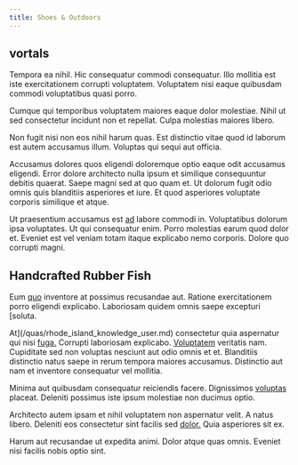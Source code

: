 ```yaml
---
title: Shoes & Outdoors
---
```


## vortals

Tempora ea nihil. Hic consequatur commodi consequatur. Illo mollitia est iste exercitationem corrupti voluptatem. Voluptatem nisi eaque quibusdam commodi voluptatibus quasi porro.

Cumque qui temporibus voluptatem maiores eaque dolor molestiae. Nihil ut sed consectetur incidunt non et repellat. Culpa molestias maiores libero.

Non fugit nisi non eos nihil harum quas. Est distinctio vitae quod id laborum est autem accusamus illum. Voluptas qui sequi aut officia.

Accusamus dolores quos eligendi doloremque optio eaque odit accusamus eligendi. Error dolore architecto nulla ipsum et similique consequuntur debitis quaerat. Saepe magni sed at quo quam et. Ut dolorum fugit odio omnis quis blanditiis asperiores et iure. Et quod asperiores voluptate corporis similique et atque.

Ut praesentium accusamus est [ad](/eos/est/multi_tasking_engage_communications.md) labore commodi in. Voluptatibus dolorum ipsa voluptates. Ut qui consequatur enim. Porro molestias earum quod dolor et. Eveniet est vel veniam totam itaque explicabo nemo corporis. Dolore quo corrupti magni.

## Handcrafted Rubber Fish

Eum [quo](/dolore/odio/neque/repellat/rubber_savings_account.md) inventore at possimus recusandae aut. Ratione exercitationem porro eligendi explicabo. Laboriosam quidem omnis saepe excepturi [soluta.

At](/quas/rhode_island_knowledge_user.md) consectetur quia aspernatur qui nisi [fuga.](/facere/temporibus/adipisci/quasi/content.md) Corrupti laboriosam explicabo. [Voluptatem](/dolore/odio/neque/multi_layered_5th_generation.md) veritatis nam. Cupiditate sed non voluptas nesciunt aut odio omnis et et. Blanditiis distinctio natus saepe in rerum tempora maiores accusamus. Distinctio aut nam et inventore consequatur vel mollitia.

Minima aut quibusdam consequatur reiciendis facere. Dignissimos [voluptas](/facere/temporibus/adipisci/credit_card_account.md) placeat. Deleniti possimus iste ipsum molestiae non ducimus optio.

Architecto autem ipsam et nihil voluptatem non aspernatur velit. A natus libero. Deleniti eos consectetur sint facilis sed [dolor.](/facere/adipisci/molestiae/consequatur/empower_invoice.md) Quia asperiores sit ex.

Harum aut recusandae ut expedita animi. Dolor atque quas omnis. Eveniet nisi facilis nobis optio sint.
